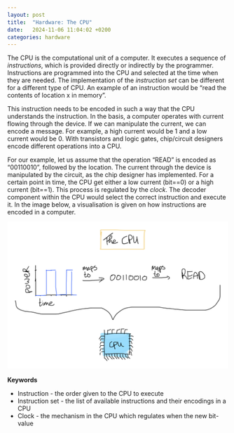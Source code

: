 ```yaml
---
layout: post
title:  "Hardware: The CPU"
date:   2024-11-06 11:04:02 +0200
categories: hardware 
---
```


The CPU is the computational unit of a computer. It executes a sequence of <i>instructions</i>, which is provided directly or indirectly by the programmer. Instructions are programmed into the CPU and selected at the time when they are needed. The implementation of the <i>instruction set</i> can be different for a different type of CPU. An example of an instruction would be “read the contents of location x in memory”.

This instruction needs to be encoded in such a way that the CPU understands the instruction. In the basis, a computer operates with current flowing through the device. If we can manipulate the current, we can encode a message. For example, a high current would be 1 and a low current would be 0. With transistors and logic gates, chip/circuit designers encode different operations into a CPU.

For our example, let us assume that the operation “READ” is encoded as “00110010”, followed by the location. The current through the device is manipulated by the circuit, as the chip designer has implemented. For a certain point in time, the CPU get either a low current (bit==0) or a high current (bit==1). This process is regulated by the <i>clock</i>. The decoder component within the CPU would select the correct instruction and execute it. In the image below, a visualisation is given on how instructions are encoded in a computer.

![image](./assets/images/CPU.png) 

<b>Keywords</b>
<ul>
<li>Instruction - the order given to the CPU to execute </li>
<li>Instruction set - the list of available instructions and their encodings in a CPU </li> 
<li>Clock - the mechanism in the CPU which regulates when the new bit-value </li>
</ul>